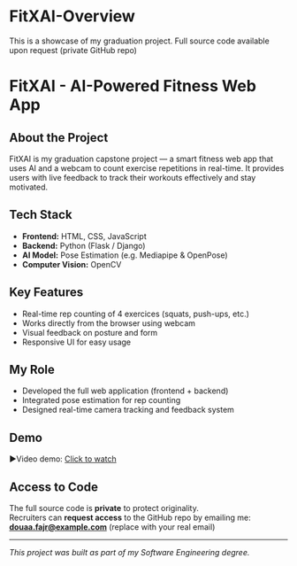 # FitXAI-Overview
This is a showcase of my graduation project. Full source code available upon request (private GitHub repo)

# FitXAI - AI-Powered Fitness Web App

##  About the Project
FitXAI is my graduation capstone project — a smart fitness web app that uses AI and a webcam to count exercise repetitions in real-time. It provides users with live feedback to track their workouts effectively and stay motivated.

##  Tech Stack
- **Frontend:** HTML, CSS, JavaScript
- **Backend:** Python (Flask / Django)
- **AI Model:** Pose Estimation (e.g. Mediapipe & OpenPose)
- **Computer Vision:** OpenCV

##  Key Features
- Real-time rep counting of 4 exercices (squats, push-ups, etc.)
- Works directly from the browser using webcam
- Visual feedback on posture and form
- Responsive UI for easy usage

##  My Role
- Developed the full web application (frontend + backend)
- Integrated pose estimation for rep counting
- Designed real-time camera tracking and feedback system

## Demo
▶Video demo: [Click to watch](./demo/demo_2.mp4)

 ## Access to Code
The full source code is **private** to protect originality.  
 Recruiters can **request access** to the GitHub repo by emailing me:  
 **douaa.fajr@example.com** (replace with your real email)

---

 *This project was built as part of my Software Engineering degree.*
